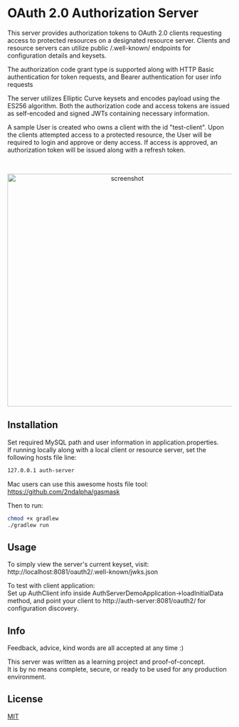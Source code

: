 # OAuth 2.0 Authorization Server

This server provides authorization tokens to OAuth 2.0 clients requesting access to protected resources on a designated resource server.  Clients and resource servers can utilize public /.well-known/ endpoints for configuration details and keysets.

The authorization code grant type is supported along with HTTP Basic authentication for token requests, and Bearer authentication for user info requests

The server utilizes Elliptic Curve keysets and encodes payload using the ES256 algorithm.  Both the authorization code and access tokens are issued as self-encoded and signed JWTs containing necessary information.

A sample User is created who owns a client with the id "test-client".  Upon the clients attempted access to a protected resource, the User will be required to login and approve or deny access.  If access is approved, an authorization token will be issued along with a refresh token.

<br />
<p align="center">
<img width="523" alt="screenshot" src="https://user-images.githubusercontent.com/64601713/116919743-9389e080-ac06-11eb-859e-f05d09ab0589.png">
</p>

## Installation

Set required MySQL path and user information in application.properties.  
If running locally along with a local client or resource server, set the following hosts file line:
```bash
127.0.0.1 auth-server
```
Mac users can use this awesome hosts file tool: https://github.com/2ndalpha/gasmask

Then to run:
```bash
chmod +x gradlew
./gradlew run
```

## Usage

To simply view the server's current keyset, visit:  http://localhost:8081/oauth2/.well-known/jwks.json

To test with client application:  
Set up AuthClient info inside AuthServerDemoApplication->loadInitialData method, and point your client to http://auth-server:8081/oauth2/ for configuration discovery.

## Info

Feedback, advice, kind words are all accepted at any time :)

This server was written as a learning project and proof-of-concept.  
It is by no means complete, secure, or ready to be used for any production environment.

## License
[MIT](https://choosealicense.com/licenses/mit/)
